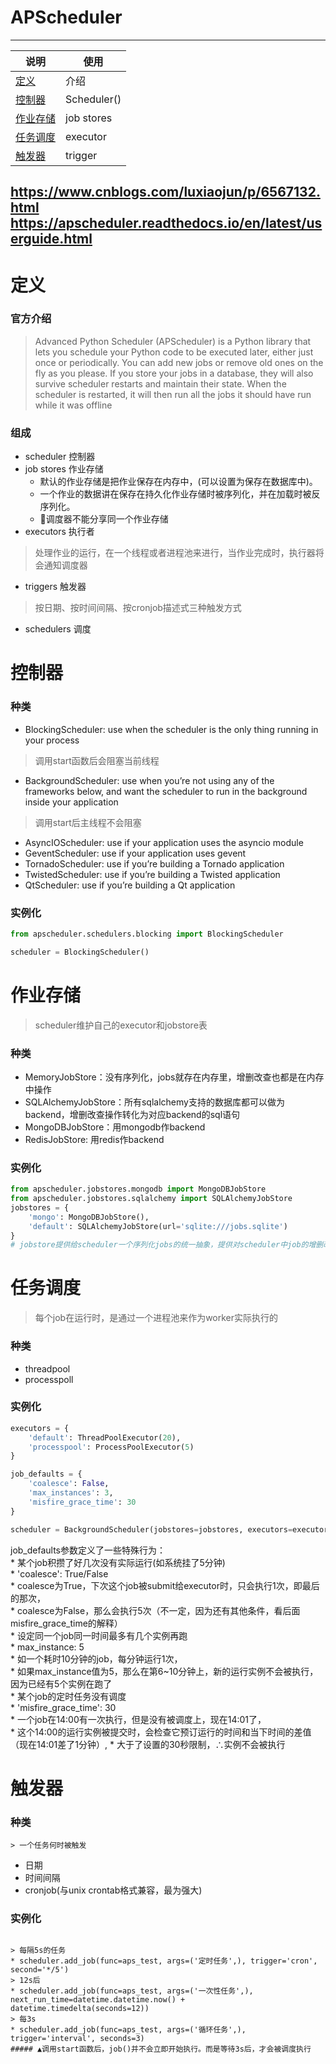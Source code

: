 # APScheduler
---
说明|使用
---|---
[定义](#定义)|介绍
[控制器](#控制器)| Scheduler()
[作业存储](#作业存储)|job stores
[任务调度](#任务调度)|executor
[触发器](#触发器)|trigger
https://www.cnblogs.com/luxiaojun/p/6567132.html
https://apscheduler.readthedocs.io/en/latest/userguide.html
---

# 定义
### 官方介绍
> Advanced Python Scheduler (APScheduler) is a Python library that lets you schedule your Python code to be executed later, either just once or periodically. You can add new jobs or remove old ones on the fly as you please. If you store your jobs in a database, they will also survive scheduler restarts and maintain their state. When the scheduler is restarted, it will then run all the jobs it should have run while it was offline
### 组成
* scheduler 控制器
* job stores 作业存储   
   * 默认的作业存储是把作业保存在内存中，(可以设置为保存在数据库中)。   
   * 一个作业的数据讲在保存在持久化作业存储时被序列化，并在加载时被反序列化。   
   * 🔺调度器不能分享同一个作业存储   
* executors 执行者
> 处理作业的运行，在一个线程或者进程池来进行，当作业完成时，执行器将会通知调度器
* triggers 触发器
> 按日期、按时间间隔、按cronjob描述式三种触发方式   
* schedulers 调度

# 控制器
### 种类
* BlockingScheduler: use when the scheduler is the only thing running in your process
> 调用start函数后会阻塞当前线程
* BackgroundScheduler: use when you’re not using any of the frameworks below, and want the scheduler to run in the background inside your application
> 调用start后主线程不会阻塞
* AsyncIOScheduler: use if your application uses the asyncio module
* GeventScheduler: use if your application uses gevent
* TornadoScheduler: use if you’re building a Tornado application
* TwistedScheduler: use if you’re building a Twisted application
* QtScheduler: use if you’re building a Qt application
### 实例化
```python
from apscheduler.schedulers.blocking import BlockingScheduler

scheduler = BlockingScheduler()
```

# 作业存储
> scheduler维护自己的executor和jobstore表
### 种类
* MemoryJobStore：没有序列化，jobs就存在内存里，增删改查也都是在内存中操作
* SQLAlchemyJobStore：所有sqlalchemy支持的数据库都可以做为backend，增删改查操作转化为对应backend的sql语句
* MongoDBJobStore：用mongodb作backend
* RedisJobStore: 用redis作backend
### 实例化
```python
from apscheduler.jobstores.mongodb import MongoDBJobStore
from apscheduler.jobstores.sqlalchemy import SQLAlchemyJobStore
jobstores = {
    'mongo': MongoDBJobStore(),
    'default': SQLAlchemyJobStore(url='sqlite:///jobs.sqlite')
}
# jobstore提供给scheduler一个序列化jobs的统一抽象，提供对scheduler中job的增删改查接口
```

# 任务调度
> 每个job在运行时，是通过一个进程池来作为worker实际执行的
### 种类
   * threadpool
   * processpoll
### 实例化
```python
executors = {
    'default': ThreadPoolExecutor(20),
    'processpool': ProcessPoolExecutor(5)
}
```

```python
job_defaults = {
    'coalesce': False,
    'max_instances': 3,
    'misfire_grace_time': 30
}
```
```python
scheduler = BackgroundScheduler(jobstores=jobstores, executors=executors, job_defaults=job_defaults, timezone=utc)
```

job_defaults参数定义了一些特殊行为：   
    * 某个job积攒了好几次没有实际运行(如系统挂了5分钟)   
       * 'coalesce': True/False   
       * coalesce为True，下次这个job被submit给executor时，只会执行1次，即最后的那次，   
       * coalesce为False，那么会执行5次（不一定，因为还有其他条件，看后面misfire_grace_time的解释）   
    * 设定同一个job同一时间最多有几个实例再跑   
       * max_instance: 5   
       * 如一个耗时10分钟的job，每分钟运行1次，   
       * 如果max_instance值为5，那么在第6~10分钟上，新的运行实例不会被执行，因为已经有5个实例在跑了    
    * 某个job的定时任务没有调度   
       * 'misfire_grace_time': 30   
       * 一个job在14:00有一次执行，但是没有被调度上，现在14:01了，   
       * 这个14:00的运行实例被提交时，会检查它预订运行的时间和当下时间的差值（现在14:01差了1分钟）,
       * 大于了设置的30秒限制，∴实例不会被执行   

# 触发器
### 种类
    > 一个任务何时被触发
   * 日期
   * 时间间隔
   * cronjob(与unix crontab格式兼容，最为强大)
### 实例化
```

> 每隔5s的任务
* scheduler.add_job(func=aps_test, args=('定时任务',), trigger='cron', second='*/5')
> 12s后
* scheduler.add_job(func=aps_test, args=('一次性任务',), next_run_time=datetime.datetime.now() + datetime.timedelta(seconds=12))
> 每3s
* scheduler.add_job(func=aps_test, args=('循环任务',), trigger='interval', seconds=3)
##### ▲调用start函数后，job()并不会立即开始执行。而是等待3s后，才会被调度执行
